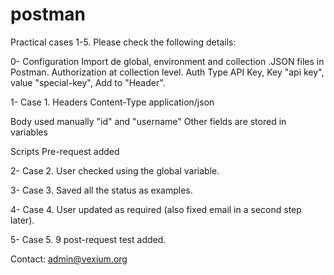 # postman
Practical cases 1-5. Please check the following details:

0- Configuration
Import de global, environment and collection .JSON files in Postman.
Authorization at collection level. Auth Type API Key, Key "api key", value "special-key", Add to "Header".

1- Case 1.
Headers Content-Type application/json

Body used manually "id" and "username"
Other fields are stored in variables

Scripts
Pre-request added 


2- Case 2.
User checked using the global variable.

3- Case 3.
Saved all the status as examples.

4- Case 4.
User updated as required (also fixed email in a second step later).

5- Case 5.
9 post-request test added.

Contact: admin@vexium.org 
